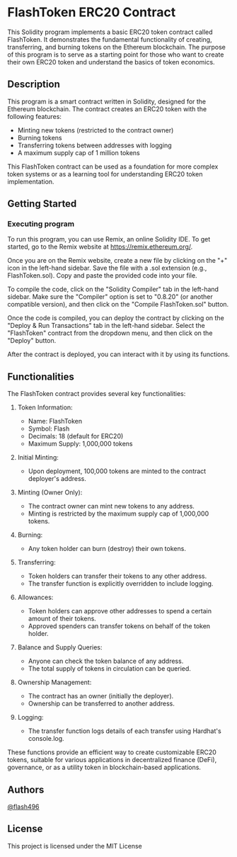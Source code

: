 # FlashToken ERC20 Contract

This Solidity program implements a basic ERC20 token contract called FlashToken. It demonstrates the fundamental functionality of creating, transferring, and burning tokens on the Ethereum blockchain. The purpose of this program is to serve as a starting point for those who want to create their own ERC20 token and understand the basics of token economics.

## Description

This program is a smart contract written in Solidity, designed for the Ethereum blockchain. The contract creates an ERC20 token with the following features:
- Minting new tokens (restricted to the contract owner)
- Burning tokens
- Transferring tokens between addresses with logging
- A maximum supply cap of 1 million tokens

This FlashToken contract can be used as a foundation for more complex token systems or as a learning tool for understanding ERC20 token implementation.

## Getting Started

### Executing program

To run this program, you can use Remix, an online Solidity IDE. To get started, go to the Remix website at https://remix.ethereum.org/.

Once you are on the Remix website, create a new file by clicking on the "+" icon in the left-hand sidebar. Save the file with a .sol extension (e.g., FlashToken.sol). Copy and paste the provided code into your file.

To compile the code, click on the "Solidity Compiler" tab in the left-hand sidebar. Make sure the "Compiler" option is set to "0.8.20" (or another compatible version), and then click on the "Compile FlashToken.sol" button.

Once the code is compiled, you can deploy the contract by clicking on the "Deploy & Run Transactions" tab in the left-hand sidebar. Select the "FlashToken" contract from the dropdown menu, and then click on the "Deploy" button.

After the contract is deployed, you can interact with it by using its functions.

## Functionalities

The FlashToken contract provides several key functionalities:

1. Token Information:
   - Name: FlashToken
   - Symbol: Flash
   - Decimals: 18 (default for ERC20)
   - Maximum Supply: 1,000,000 tokens

2. Initial Minting:
   - Upon deployment, 100,000 tokens are minted to the contract deployer's address.

3. Minting (Owner Only):
   - The contract owner can mint new tokens to any address.
   - Minting is restricted by the maximum supply cap of 1,000,000 tokens.

4. Burning:
   - Any token holder can burn (destroy) their own tokens.

5. Transferring:
   - Token holders can transfer their tokens to any other address.
   - The transfer function is explicitly overridden to include logging.

6. Allowances:
   - Token holders can approve other addresses to spend a certain amount of their tokens.
   - Approved spenders can transfer tokens on behalf of the token holder.

7. Balance and Supply Queries:
   - Anyone can check the token balance of any address.
   - The total supply of tokens in circulation can be queried.

8. Ownership Management:
   - The contract has an owner (initially the deployer).
   - Ownership can be transferred to another address.

9. Logging:
   - The transfer function logs details of each transfer using Hardhat's console.log.

These functions provide an efficient way to create customizable ERC20 tokens, suitable for various applications in decentralized finance (DeFi), governance, or as a utility token in blockchain-based applications.

## Authors

[@flash496](https://github.com/Flash496)

## License

This project is licensed under the MIT License
